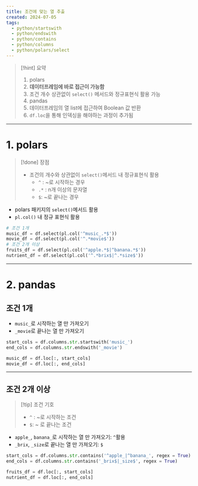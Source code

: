 ```yaml
---
title: 조건에 맞는 열 추출
created: 2024-07-05
tags:
  - python/startswith
  - python/endswith
  - python/contains
  - python/columns
  - python/polars/select
---
```

> [!hint] 요약
> 1. polars
> 	1. **데이터프레임에 바로 접근이 가능함**
> 	2. 조건 개수 상관없이 `select()` 메서드와 정규표현식 활용 가능
> 2. pandas
> 	1. 데이터프레임의 열 list에 접근하여 Boolean 값 반환
> 	2. `df.loc`을 통해 인덱싱을 해야하는 과정이 추가됨

---
# 1. polars
> [!done] 장점
> - 조건의 개수와 상관없이 `select()`메서드 내 정규표현식 활용
> 	- `^` : ~로 시작하는 경우
> 	- `.*` : n개 이상의 문자열
> 	- `$`: ~로 끝나는 경우
- polars 패키지의 `select()`메서드 활용
- `pl.col()` 내 정규 표현식 활용
```python
# 조건 1개
music_df = df.select(pl.col('^music_.*$'))  
movie_df = df.select(pl.col('^.*movie$'))
# 조건 2개 이상
fruits_df = df.select(pl.col('^apple.*$|^banana.*$'))  
nutrient_df = df.select(pl.col('^.*brix$|^.*size$'))
```
---
# 2. pandas
## 조건 1개
- `music_`로 시작하는 열 만 가져오기
- `_movie`로 끝나는 열 만 가져오기
```python
start_cols = df.columns.str.startswith('music_')
end_cols = df.columns.str.endswith('_movie')

music_df = df.loc[:, start_cols]
movie_df = df.loc[:, end_cols]
```
---
## 조건 2개 이상
> [!tip] 조건 기호
> - `^` : ~로 시작하는 조건
> - `$`:  ~ 로 끝나는 조건
- `apple_`, `banana_`로 시작하는 열 만 가져오기: `^`활용
- `_brix`, `_size`로 끝나는 열 만 가져오기: `$`
```python
start_cols = df.columns.str.contains('^apple_|^banana_', regex = True)
end_cols = df.columns.str.contains('_brix$|_size$', regex = True)

fruits_df = df.loc[:, start_cols]
nutrient_df = df.loc[:, end_cols]
```
